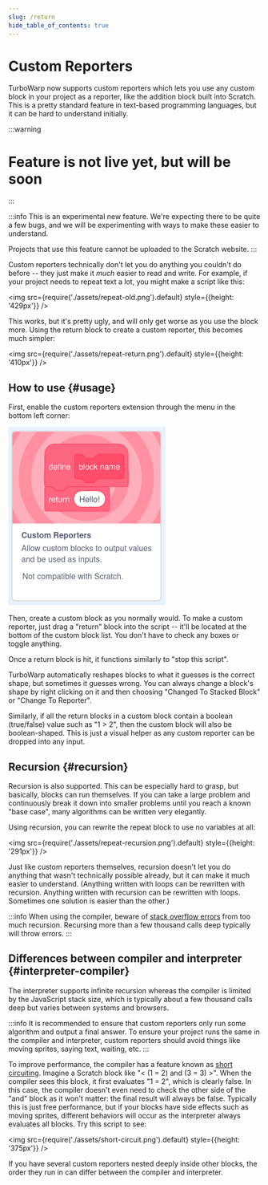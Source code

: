 ```yaml
---
slug: /return
hide_table_of_contents: true
---
```


# Custom Reporters

TurboWarp now supports custom reporters which lets you use any custom block in your project as a reporter, like the addition block built into Scratch. This is a pretty standard feature in text-based programming languages, but it can be hard to understand initially.

:::warning
# Feature is not live yet, but will be soon
:::

:::info
This is an experimental new feature. We're expecting there to be quite a few bugs, and we will be experimenting with ways to make these easier to understand.

Projects that use this feature cannot be uploaded to the Scratch website.
:::

Custom reporters technically don't let you do anything you couldn't do before -- they just make it *much* easier to read and write. For example, if your project needs to repeat text a lot, you might make a script like this:

<!-- sorry for the bitmaps, scratchblocks was broken when I made these https://github.com/scratchblocks/scratchblocks/issues/486 -->

<img src={require('./assets/repeat-old.png').default} style={{height: '429px'}} />

This works, but it's pretty ugly, and will only get worse as you use the block more. Using the return block to create a custom reporter, this becomes much simpler:

<img src={require('./assets/repeat-return.png').default} style={{height: '410px'}} />

## How to use {#usage}

First, enable the custom reporters extension through the menu in the bottom left corner:

![](./assets/return-library.png)

Then, create a custom block as you normally would. To make a custom reporter, just drag a "return" block into the script -- it'll be located at the bottom of the custom block list. You don't have to check any boxes or toggle anything.

Once a return block is hit, it functions similarly to "stop this script".

TurboWarp automatically reshapes blocks to what it guesses is the correct shape, but sometimes it guesses wrong. You can always change a block's shape by right clicking on it and then choosing "Changed To Stacked Block" or "Change To Reporter".

Similarly, if all the return blocks in a custom block contain a boolean (true/false) value such as "1 > 2", then the custom block will also be boolean-shaped. This is just a visual helper as any custom reporter can be dropped into any input.

## Recursion {#recursion}

Recursion is also supported. This can be especially hard to grasp, but basically, blocks can run themselves. If you can take a large problem and continuously break it down into smaller problems until you reach a known "base case", many algorithms can be written very elegantly.

Using recursion, you can rewrite the repeat block to use no variables at all:

<img src={require('./assets/repeat-recursion.png').default} style={{height: '291px'}} />

Just like custom reporters themselves, recursion doesn't let you do anything that wasn't technically possible already, but it can make it much easier to understand. (Anything written with loops can be rewritten with recursion. Anything written with recursion can be rewritten with loops. Sometimes one solution is easier than the other.)

:::info
When using the compiler, beware of [stack overflow errors](https://en.wikipedia.org/wiki/Stack_overflow) from too much recursion. Recursing more than a few thousand calls deep typically will throw errors.
:::

## Differences between compiler and interpreter {#interpreter-compiler}

The interpreter supports infinite recursion whereas the compiler is limited by the JavaScript stack size, which is typically about a few thousand calls deep but varies between systems and browsers.

:::info
It is recommended to ensure that custom reporters only run some algorithm and output a final answer. To ensure your project runs the same in the compiler and interpreter, custom reporters should avoid things like moving sprites, saying text, waiting, etc.
:::

To improve performance, the compiler has a feature known as [short circuiting](https://en.wikipedia.org/wiki/Short-circuit_evaluation). Imagine a Scratch block like "&lt; (1 = 2) and (3 = 3) &gt;". When the compiler sees this block, it first evaluates "1 = 2", which is clearly false. In this case, the compiler doesn't even need to check the other side of the "and" block as it won't matter: the final result will always be false. Typically this is just free performance, but if your blocks have side effects such as moving sprites, different behaviors will occur as the interpreter always evaluates all blocks. Try this script to see:

<img src={require('./assets/short-circuit.png').default} style={{height: '375px'}} />

If you have several custom reporters nested deeply inside other blocks, the order they run in can differ between the compiler and interpreter.
